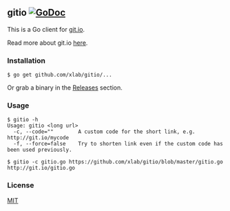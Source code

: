 ## gitio [![GoDoc](https://godoc.org/github.com/xlab/gitio?status.svg)](https://godoc.org/github.com/xlab/gitio)

This is a Go client for [git.io](http://git.io).

Read more about git.io [here](https://github.com/blog/985-git-io-github-url-shortener).

### Installation
```
$ go get github.com/xlab/gitio/...
```
Or grab a binary in the [Releases](https://github.com/xlab/gitio/releases) section.

### Usage
```
$ gitio -h
Usage: gitio <long url>
  -c, --code=""        A custom code for the short link, e.g. http://git.io/mycode
  -f, --force=false    Try to shorten link even if the custom code has been used previously.

$ gitio -c gitio.go https://github.com/xlab/gitio/blob/master/gitio.go
http://git.io/gitio.go
```

### License

[MIT](http://xlab.mit-license.org)
